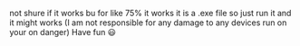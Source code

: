 not shure if it works bu for like 75% it works it is a .exe file so just run it and it might works (I am not responsible for any damage to any devices run on your on danger) Have fun 😃
